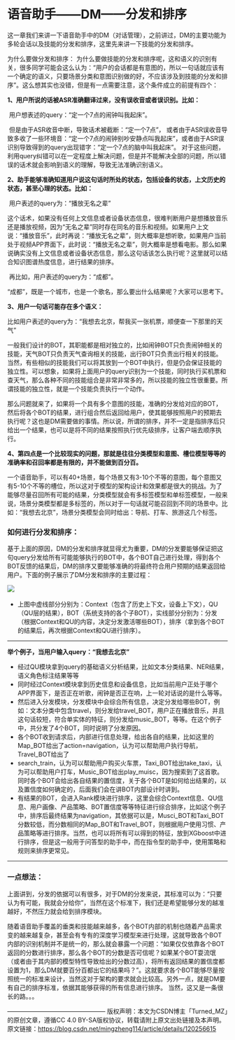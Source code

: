 # 语音助手——DM——分发和排序

这一章我们来讲一下语音助手中的DM（对话管理），之前讲过，DM的主要功能为多轮会话以及技能的分发和排序，这里先来讲一下技能的分发和排序。

为什么要做分发和排序：
        为什么要做技能的分发和排序呢，这和语义的识别有关，很多同学可能会这么认为：“用户的会话都是有意图的，所以一句话就应该有一个确定的语义，只要场景分类和意图识别做的好，不应该涉及到技能的分发和排序”。这么想其实也没错，但是有一点需要注意，这个条件成立的前提有四个：

**1、用户所说的话被ASR准确翻译过来，没有误收音或者误识别。比如：**

​    	用户想表述的query：“定一个7点的闹钟叫我起床”。

​    	但是由于ASR收音中断，导致话术被截断：“定一个7点”， 或者由于ASR误收音导致多收了一些环境音：“定一个7点的闹钟别吵安静点叫我起床”，或者由于ASR误识别导致得到的query出现错字：“定一个7点的脑中叫我起床”。 对于这些问题，利用query纠错可以在一定程度上解决问题，但是并不能解决全部的问题，所以错误的话术就会影响到语义的理解，导致无法准确识别语义。

**2、助手能够准确知道用户说这句话时所处的状态，包括设备的状态，上文历史的状态，甚至心理的状态。比如：**

​    	用户表述的query为：“播放无名之辈”

​    	这个话术，如果没有任何上文信息或者设备状态信息，很难判断用户是想播放音乐还是播放视频，因为“无名之辈”同时存在同名的音乐和视频。如果用户上文说：“播放音乐”，此时再说：“播放无名之辈”，则大概率是想听歌，如果用户当前处于视频APP界面下，此时说：“播放无名之辈”，则大概率是想看电影。那么如果说确实没有上文信息或者设备状态信息，那么这句话该怎么执行呢？这里就可以结合知识图谱热度信息，进行结果的排序。

​    	再比如，用户表述的query为：“成都”。

​    	“成都”，既是一个城市，也是一个歌名，那么要出什么结果呢？大家可以思考下。

**3、用户一句话可能存在多个语义：**

​    	比如用户表述的query为：“我想去北京，帮我买一张机票，顺便查一下那里的天气”

​    	一般我们设计的BOT，其职能都是相对独立的，比如闹钟BOT只负责闹钟相关的技能，天气BOT只负责天气查询相关的技能，出行BOT只负责出行相关的技能。当然，有些相似的技能我们可以将其放到一个BOT中执行，但是仍会保证技能的独立性。可以想象，如果将上面用户的query识别为一个技能，同时执行买机票和查天气，那么各种不同的技能组合是非常非常多的，所以技能的独立性很重要。所谓技能的独立性，就是一个技能负责执行一个动作。

​    	那么问题就来了，如果将一个具有多个意图的技能，准确的分发给对应的BOT，然后将各个BOT的结果，进行组合然后返回给用户，使其能够按照用户的预期去执行呢？这也是DM需要做的事情。所以说，所谓的排序，并不一定是指排序后只给出一个结果，也可以是将不同的结果按照执行优先级排序，让客户端去顺序执行。

**4、第四点是一个比较现实的问题，那就是往往分类模型和意图、槽位模型等等的准确率和召回率都是有限的，并不能做到百分百。**

​    	一个语音助手，可以有40+场景，每个场景又有3-10个不等的意图，每个意图又有5-10个不等的槽位，所以这对于模型的架构设计和效果都是很大的挑战。为了能够尽量召回所有可能的结果，分类模型就会有多标签模型和单标签模型，一般来说，场景分类模型都是多标签的，所以对于一句话就可能召回到不同的场景中。比如：“我想去北京”，场景分类模型会同时给出：导航、打车、旅游这几个标签。

### 如何进行分发和排序：

​        基于上面的原因，DM的分发和排序就显得尤为重要，DM的分发要能够保证把这句query分发给所有可能能够执行的BOT中，各个BOT自己进行处理，得到各个BOT反馈的结果后，DM的排序又要能够准确的将最终符合用户预期的结果返回给用户。下面的例子展示了DM分发和排序的主要过程：

![](..\..\\images\语音助手_DM分发和排序.jpg)

* 上图中虚线部分分别为：Context（包含了历史上下文，设备上下文），QU（QU层的结果），BOT（系统支持的各个子BOT），实线部分分别为：分发（根据Context和QU的内容，决定分发激活哪些BOT），排序（拿到各个BOT的结果后，再次根据Context和QU进行排序）。

----

**举个例子，当用户输入query：“我想去北京”**

* 经过QU模块拿到query的基础语义分析结果，比如文本分类结果、NER结果，语义角色标注结果等等
* 同时经过Context模块拿到历史信息和设备信息，比如当前用户正处于哪个APP界面下，是否正在听歌，闹钟是否正在响，上一轮对话说的是什么等等。
* 然后进入分发模块，分发模块中会综合所有信息，决定分发给哪些BOT，例如：文本分类中包含travel，则分发给travel_BOT，用户正在播放音乐，并且这句话较短，符合单实体的特征，则分发给music_BOT，等等。在这个例子中，共分发了4个BOT，同时说明了分发原因。
* 各个BOT收到请求后，内部进行信息处理，给出各自的结果，比如这里的Map_BOT给出了action=navigation，认为可以帮助用户执行导航，Travel_BOT给出了
* search_train，认为可以帮助用户购买火车票，Taxi_BOT给出take_taxi，认为可以帮助用户打车，Music_BOT给出play_muisc，因为搜索到了这首歌。同时各个BOT会给出各自结果的置信度，关于各个BOT是如何给出结果的，以及置信度如何确定的，后面我们会在讲BOT内部设计时讲到。
* 有结果的BOT，会进入Rank模块进行排序，这里会综合Context信息、QU信息、用户画像、产品策略、BOT置信度等等特征进行综合排序，比如这个例子中，排序后最终结果为navigation，其依据可以是，Musci_BOT和Taxi_BOT分数较低，而分数相同的Map_BOT和Travel_BOT，则根据用户使用习惯、产品策略等进行排序。当然，也可以将所有可以得到的特征，放到XGboost中进行排序，但是这一般用于问答型的助手中，而在指令型的助手中，使用策略和规则来排序更常见。

---

### 一点想法：

​        上面讲到，分发的依据可以有很多，对于DM的分发来说，其标准可以为：“只要认为有可能，我就会分给你”，当然在这个标准下，我们还是希望能够分发的越准越好，不然压力就会给到排序模块。

​    	随着语音助手覆盖的垂类和技能越来越多，各个BOT内部的机制也随着产品需求变的越来越复杂，甚至会有专有的深度学习模型来进行处理，这就导致各个BOT内部的识别机制并不是统一的，那么就会暴露一个问题：“如果仅仅依靠各个BOT返回的分数进行排序，那么各个BOT的分数是否可信呢？如果某个BOT耍流氓（或者由于其内部的模型特性导致给出的分数过高），将所有返回结果的置信度都设置为1，那么DM就要百分百都出它的结果吗？”。这就要求各个BOT能够尽量按照统一的标准来设计，当然这对于架构的要求就会比较高。另外一点，就是DM要有自己的排序标准，依据其能够获得的所有信息进行排序。 当然，这又是一条很长的路。。。

————————————————
版权声明：本文为CSDN博主「Turned_MZ」的原创文章，遵循CC 4.0 BY-SA版权协议，转载请附上原文出处链接及本声明。
原文链接：https://blog.csdn.net/mingzheng114/article/details/120256615